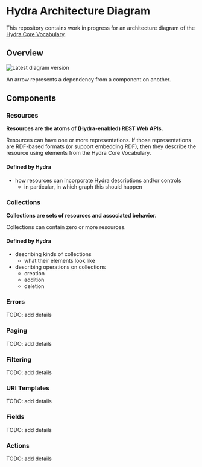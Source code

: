 # Hydra Architecture Diagram

This repository contains work in progress for an architecture diagram of the [Hydra Core Vocabulary](http://www.hydra-cg.com/spec/latest/core/).

## Overview

![Latest diagram version](https://rubenverborgh.github.io/Hydra-Architecture-Diagram/hydra-architecture-diagram.svg)

An arrow represents a dependency from a component on another.

## Components

### Resources
**Resources are the atoms of (Hydra-enabled) REST Web APIs.**

Resources can have one or more representations.
If those representations are RDF-based formats (or support embedding RDF),
then they describe the resource using elements from the Hydra Core Vocabulary.

#### Defined by Hydra
- how resources can incorporate Hydra descriptions and/or controls
    - in particular, in which graph this should happen

### Collections
**Collections are sets of resources and associated behavior.**

Collections can contain zero or more resources.

#### Defined by Hydra
- describing kinds of collections
    - what their elements look like
- describing operations on collections
    - creation
    - addition
    - deletion

### Errors
TODO: add details

### Paging
TODO: add details

### Filtering
TODO: add details

### URI Templates
TODO: add details

### Fields
TODO: add details

### Actions
TODO: add details
